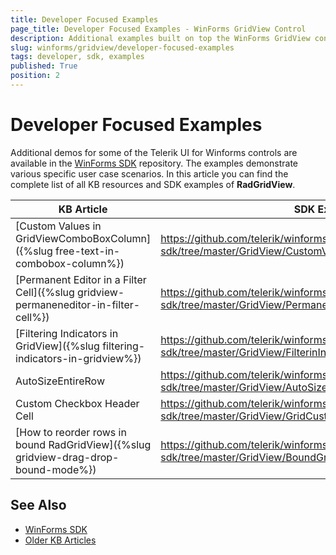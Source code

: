 ```yaml
---
title: Developer Focused Examples
page_title: Developer Focused Examples - WinForms GridView Control
description: Additional examples built on top the WinForms GridView control.
slug: winforms/gridview/developer-focused-examples
tags: developer, sdk, examples
published: True
position: 2
---
```


# Developer Focused Examples

Additional demos for some of the Telerik UI for Winforms controls are available in the [WinForms SDK](https://github.com/telerik/winforms-sdk) repository. The examples demonstrate various specific user case scenarios. In this article you can find the complete list of all KB resources and SDK examples of **RadGridView**.

|KB Article|SDK Example|
|------|------|
|[Custom Values in GridViewComboBoxColumn]({%slug free-text-in-combobox-column%})|https://github.com/telerik/winforms-sdk/tree/master/GridView/CustomValuesInGridViewComboBoxColumn|
|[Permanent Editor in a Filter Cell]({%slug gridview-permaneneditor-in-filter-cell%})|https://github.com/telerik/winforms-sdk/tree/master/GridView/PermanentDropDownListEditorInFilterCell|
|[Filtering Indicators in GridView]({%slug filtering-indicators-in-gridview%})|https://github.com/telerik/winforms-sdk/tree/master/GridView/FilterinIngIndicatorsInGridView|
|AutoSizeEntireRow|https://github.com/telerik/winforms-sdk/tree/master/GridView/AutoSizeEntireRow|
|Custom Checkbox Header Cell|https://github.com/telerik/winforms-sdk/tree/master/GridView/GridCustomHeaderCheckox|
|[How to reorder rows in bound RadGridView]({%slug gridview-drag-drop-bound-mode%})|https://github.com/telerik/winforms-sdk/tree/master/GridView/BoundGridReorderRows|

## See Also

* [WinForms SDK](https://github.com/telerik/winforms-sdk)
* [Older KB Articles](https://www.telerik.com/support/kb/winforms/gridview)